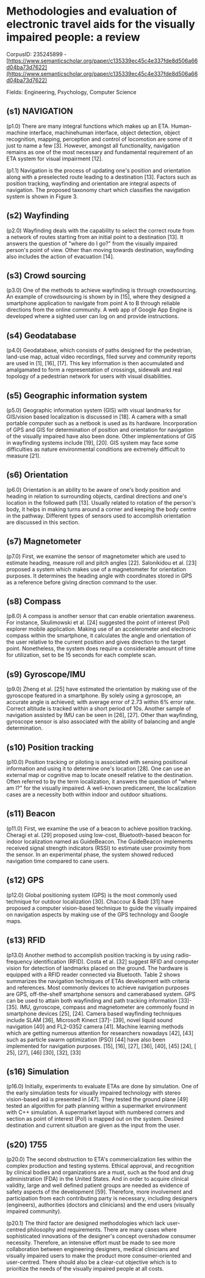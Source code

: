 # Methodologies and evaluation of electronic travel aids for the visually impaired people: a review

CorpusID: 235245899 - [https://www.semanticscholar.org/paper/c135339ec45c4e337fde8d506a66d04ba73d7622](https://www.semanticscholar.org/paper/c135339ec45c4e337fde8d506a66d04ba73d7622)

Fields: Engineering, Psychology, Computer Science

## (s1) NAVIGATION
(p1.0) There are many integral functions which makes up an ETA. Human-machine interface, machinehuman interface, object detection, object recognition, mapping, perception and control of locomotion are some of it just to name a few [3]. However, amongst all functionality, navigation remains as one of the most necessary and fundamental requirement of an ETA system for visual impairment [12].

(p1.1) Navigation is the process of updating one's position and orientation along with a preselected route leading to a destination [13]. Factors such as position tracking, wayfinding and orientation are integral aspects of navigation. The proposed taxonomy chart which classifies the navigation system is shown in Figure 3. 
## (s2) Wayfinding
(p2.0) Wayfinding deals with the capability to select the correct route from a network of routes starting from an initial point to a destination [13]. It answers the question of "where do I go?" from the visually impaired person's point of view. Other than moving towards destination, wayfinding also includes the action of evacuation [14].
## (s3) Crowd sourcing
(p3.0) One of the methods to achieve wayfinding is through crowdsourcing. An example of crowdsourcing is shown by in [15], where they designed a smartphone application to navigate from point A to B through reliable directions from the online community. A web app of Google App Engine is developed where a sighted user can log on and provide instructions.
## (s4) Geodatabase
(p4.0) Geodatabase, which consists of paths designed for the pedestrian, land-use map, actual video recordings, filed survey and community reports are used in [1], [16], [17]. This key information is then accumulated and amalgamated to form a representation of crossings, sidewalk and real topology of a pedestrian network for users with visual disabilities.
## (s5) Geographic information system
(p5.0) Geographic information system (GIS) with visual landmarks for GIS/vision based localization is discussed in [18]. A camera with a small portable computer such as a netbook is used as its hardware. Incorporation of GPS and GIS for determination of position and orientation for navigation of the visually impaired have also been done. Other implementations of GIS in wayfinding systems include [19], [20]. GIS system may face some difficulties as nature environmental conditions are extremely difficult to measure [21].
## (s6) Orientation
(p6.0) Orientation is an ability to be aware of one's body position and heading in relation to surrounding objects, cardinal directions and one's location in the followed path [13]. Usually related to rotation of the person's body, it helps in making turns around a corner and keeping the body centre in the pathway. Different types of sensors used to accomplish orientation are discussed in this section.
## (s7) Magnetometer
(p7.0) First, we examine the sensor of magnetometer which are used to estimate heading, measure roll and pitch angles [22]. Salonikidou et al. [23] proposed a system which makes use of a magnetometer for orientation purposes. It determines the heading angle with coordinates stored in GPS as a reference before giving direction command to the user.
## (s8) Compass
(p8.0) A compass is another sensor that can enable orientation awareness. For instance, Skulimowski et al. [24] suggested the point of interest (PoI) explorer mobile application. Making use of an accelerometer and electronic compass within the smartphone, it calculates the angle and orientation of the user relative to the current position and gives direction to the target point. Nonetheless, the system does require a considerable amount of time for utilization, set to be 15 seconds for each complete scan.
## (s9) Gyroscope/IMU
(p9.0) Zheng et al. [25] have estimated the orientation by making use of the gyroscope featured in a smartphone. By solely using a gyroscope, an accurate angle is achieved; with average error of 2.73 within 6% error rate. Correct altitude is tracked within a short period of 10s. Another sample of navigation assisted by IMU can be seen in [26], [27]. Other than wayfinding, gyroscope sensor is also associated with the ability of balancing and angle determination.
## (s10) Position tracking
(p10.0) Position tracking or piloting is associated with sensing positional information and using it to determine one's location [28]. One can use an external map or cognitive map to locate oneself relative to the destination. Often referred to by the term localization, it answers the question of "where am I?" for the visually impaired. A well-known predicament, the localization cases are a necessity both within indoor and outdoor situations. 
## (s11) Beacon
(p11.0) First, we examine the use of a beacon to achieve position tracking. Cheragi et al. [29] proposed using low-cost, Bluetooth-based beacon for indoor localization named as GuideBeacon. The GuideBeacon implements received signal strength indicators (RSSI) to estimate user proximity from the sensor. In an experimental phase, the system showed reduced navigation time compared to cane users.
## (s12) GPS
(p12.0) Global positioning system (GPS) is the most commonly used technique for outdoor localization [30]. Chaccour & Badr [31] have proposed a computer vision-based technique to guide the visually impaired on navigation aspects by making use of the GPS technology and Google maps.
## (s13) RFID
(p13.0) Another method to accomplish position tracking is by using radio-frequency identification (RFID). Costa et al. [32] suggest RFID and computer vision for detection of landmarks placed on the ground. The hardware is equipped with a RFID reader connected via Bluetooth. Table 2 shows summarizes the navigation techniques of ETAs development with criteria and references. Most commonly devices to achieve navigation purposes are GPS, off-the-shelf smartphone sensors and camerabased system. GPS can be used to attain both wayfinding and path tracking information [33]- [35]. IMU, gyroscope, compass and magnetometer are commonly found in smartphone devices [25], [24]. Camera based wayfinding techniques include SLAM [36], Microsoft Kinect [37]- [39], novel liquid sound navigation [40] and FL2-0352 camera [41]. Machine learning methods which are getting numerous attention for researchers nowadays [42], [43] such as particle swarm optimization (PSO) [44] have also been implemented for navigation purposes.  [15], [16], [27], [36], [40], [45] [24], [ 25], [27], [46] [30], [32], [33] 
## (s16) Simulation
(p16.0) Initially, experiments to evaluate ETAs are done by simulation. One of the early simulation tests for visually impaired technology with stereo vision-based aid is presented in [47]. They tested the ground plane  [49] tested an algorithm for path planning within a supermarket environment with C++ simulation. A supermarket layout with numbered corners and section as point of interest (PoI) is mapped out on the system. Desired destination and current situation are given as the input from the user.
## (s20) 1755
(p20.0) The second obstruction to ETA's commercialization lies within the complex production and testing systems. Ethical approval, and recognition by clinical bodies and organizations are a must, such as the food and drug administration (FDA) in the United States. And in order to acquire clinical validity, large and well defined patient groups are needed as evidence of safety aspects of the development [59]. Therefore, more involvement and participation from each contributing party is necessary, including designers (engineers), authorities (doctors and clinicians) and the end users (visually impaired community).

(p20.1) The third factor are designed methodologies which lack user-centred philosophy and requirements. There are many cases where sophisticated innovations of the designer's concept overshadow consumer necessity. Therefore, an intensive effort must be made to see more collaboration between engineering designers, medical clinicians and visually impaired users to make the product more consumer-oriented and user-centred. There should also be a clear-cut objective which is to prioritize the needs of the visually impaired people at all costs.
